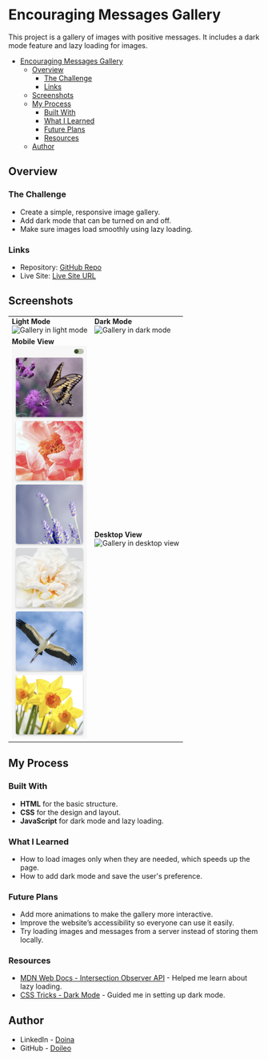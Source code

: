 # Encouraging Messages Gallery

This project is a gallery of images with positive messages. It includes a dark mode feature and lazy loading for images.

- [Encouraging Messages Gallery](#encouraging-messages-gallery)
  - [Overview](#overview)
    - [The Challenge](#the-challenge)
    - [Links](#links)
  - [Screenshots](#screenshots)
  - [My Process](#my-process)
    - [Built With](#built-with)
    - [What I Learned](#what-i-learned)
    - [Future Plans](#future-plans)
    - [Resources](#resources)
  - [Author](#author)

## Overview

### The Challenge

- Create a simple, responsive image gallery.
- Add dark mode that can be turned on and off.
- Make sure images load smoothly using lazy loading.

### Links

- Repository: [GitHub Repo](https://github.com/Doileo/messages-gallery)
- Live Site: [Live Site URL](https://doileo.github.io/messages-gallery/)

## Screenshots

<table>
  <tr>
    <td>
      <strong>Light Mode</strong><br>
      <img src="images/light-mode.png" alt="Gallery in light mode" width="300"/><br>
    </td>
    <td>
      <strong>Dark Mode</strong><br>
      <img src="images/dark-mode.png" alt="Gallery in dark mode" width="300"/><br>
    </td>
  </tr>
  <tr>
    <td>
      <strong>Mobile View</strong><br>
      <img src="images/mobile-layout.png" alt="Gallery in mobile view" width="150px"/><br>
    </td>
    <td>
      <strong>Desktop View</strong><br>
      <img src="images/desktop-layout.png" alt="Gallery in desktop view" width="300"/><br>
    </td>
  </tr>
</table>

## My Process

### Built With

- **HTML** for the basic structure.
- **CSS** for the design and layout.
- **JavaScript** for dark mode and lazy loading.

### What I Learned

- How to load images only when they are needed, which speeds up the page.
- How to add dark mode and save the user's preference.

### Future Plans

- Add more animations to make the gallery more interactive.
- Improve the website’s accessibility so everyone can use it easily.
- Try loading images and messages from a server instead of storing them locally.

### Resources

- [MDN Web Docs - Intersection Observer API](https://developer.mozilla.org/en-US/docs/Web/API/Intersection_Observer_API) - Helped me learn about lazy loading.
- [CSS Tricks - Dark Mode](https://css-tricks.com/a-complete-guide-to-dark-mode-on-the-web/) - Guided me in setting up dark mode.

## Author

- LinkedIn - [Doina](https://www.linkedin.com/in/doinaleovchindeveloper/)
- GitHub - [Doileo](https://github.com/Doileo)
